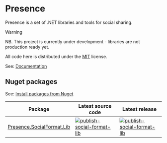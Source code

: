 # Presence

Presence is a set of .NET libraries and tools for social sharing.

> [!WARNING]
> NB. This project is currently under development - libraries are not production ready yet.

All code here is distributed under the [MIT](https://github.com/instantiator/presence/blob/main/LICENSE) license.

See: [Documentation](https://instantiator.dev/presence)

## Nuget packages

See: [Install packages from Nuget](docs/guides/install-packages.md)

| Package                                                                               | Latest source code                                                                                                                                                                                                                        | Latest release                                                                                                                                                                                                                               |
| ------------------------------------------------------------------------------------- | ----------------------------------------------------------------------------------------------------------------------------------------------------------------------------------------------------------------------------------------- | -------------------------------------------------------------------------------------------------------------------------------------------------------------------------------------------------------------------------------------------- |
| [Presence.SocialFormat.Lib](https://www.nuget.org/packages/Presence.SocialFormat.Lib) | [![publish-social-format-lib](https://github.com/instantiator/presence/actions/workflows/publish-social-format-lib.yaml/badge.svg?event=push)](https://github.com/instantiator/presence/actions/workflows/publish-social-format-lib.yaml) | [![publish-social-format-lib](https://github.com/instantiator/presence/actions/workflows/publish-social-format-lib.yaml/badge.svg?event=release)](https://github.com/instantiator/presence/actions/workflows/publish-social-format-lib.yaml) |
